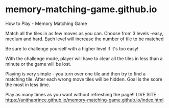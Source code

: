 # memory-matching-game.github.io
How to Play - Memory Matching Game

Match all the tiles in as few moves as you can. Choose from 3 levels -easy, medium and hard. Each level will increase the number of tile to be matched

Be sure to challenge yourself with a higher level if it's too easy! 

With the challenge mode, player will have to clear all the tiles in less than a minute or the game will be lost.

Playing is very simple - you turn over one tile and then try to find a matching tile. After each wrong move tiles will be hidden. Goal is the score the most in less time.

Play as many times as you want without refreshing the page!!
LIVE SITE : https://anithaprince.github.io/memory-matching-game.github.io/index.html


